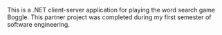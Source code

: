 This is a .NET client-server application for playing the word search game Boggle.
This partner project was completed during my first semester of software engineering.
